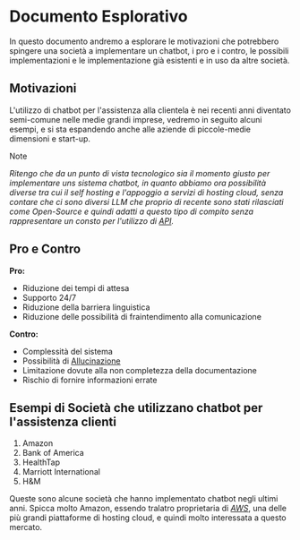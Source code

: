 # Documento Esplorativo

In questo documento andremo a esplorare le motivazioni che potrebbero spingere una società a implementare un chatbot, i pro e i contro, le possibili implementazioni e le implementazione già esistenti e in uso da altre società.

## Motivazioni

L'utilizzo di chatbot per l'assistenza alla clientela è nei recenti anni diventato semi-comune nelle medie grandi imprese, vedremo in seguito alcuni esempi, e si sta espandendo anche alle aziende di piccole-medie dimensioni e start-up.

>[!NOTE] 
>*Ritengo che da un punto di vista tecnologico sia il momento giusto per implementare uns sistema chatbot, in quanto abbiamo ora possibilità diverse tra cui il self hosting e l'appoggio a servizi di hosting cloud, senza contare che ci sono diversi LLM che proprio di recente sono stati rilasciati come Open-Source e quindi adatti a questo tipo di compito senza rappresentare un consto per l'utilizzo di [API](/docs/dictionary/api.md).*

## Pro e Contro

**Pro:**
- Riduzione dei tempi di attesa
- Supporto 24/7
- Riduzione della barriera linguistica
- Riduzione delle possibilità di fraintendimento alla comunicazione

**Contro:**
- Complessità del sistema
- Possibilità di [Allucinazione](/docs/dictionary/allucinazione.md)
- Limitazione dovute alla non completezza della documentazione
- Rischio di fornire informazioni errate


## Esempi di Società che utilizzano chatbot per l'assistenza clienti

1. Amazon
2. Bank of America
3. HealthTap
4. Marriott International
5. H&M

Queste sono alcune società che hanno implementato chatbot negli ultimi anni.
Spicca molto Amazon, essendo tralatro proprietaria di [*AWS*](https://aws.amazon.com/), una delle più grandi piattaforme di hosting cloud, e quindi molto interessata a questo mercato.